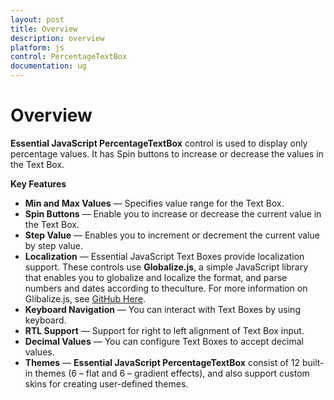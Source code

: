 ```yaml
---
layout: post
title: Overview
description: overview
platform: js
control: PercentageTextBox 
documentation: ug
---
```


# Overview

**Essential JavaScript PercentageTextBox** control is used to display only percentage values. It has Spin buttons to increase or decrease the values in the Text Box.

**Key Features**

* **Min and Max Values** — Specifies value range for the Text Box.
* **Spin Buttons** — Enable you to increase or decrease the current value in the Text Box.
* **Step Value** — Enables you to increment or decrement the current value by step value.
* **Localization** — Essential JavaScript Text Boxes provide localization support. These controls use **Globalize.js**, a simple JavaScript library that enables you to globalize and localize the format, and parse numbers and dates according to theculture. For more information on Glibalize.js, see  [GitHub Here](https://github.com/jquery/globalize).
* **Keyboard Navigation** — You can interact with Text Boxes by using keyboard.
* **RTL Support** — Support for right to left alignment of Text Box input.
* **Decimal Values** — You can configure Text Boxes to accept decimal values.
* **Themes** — **Essential JavaScript PercentageTextBox** consist of 12 built-in themes (6 – flat and 6 – gradient effects), and also support custom skins for creating user-defined themes.



